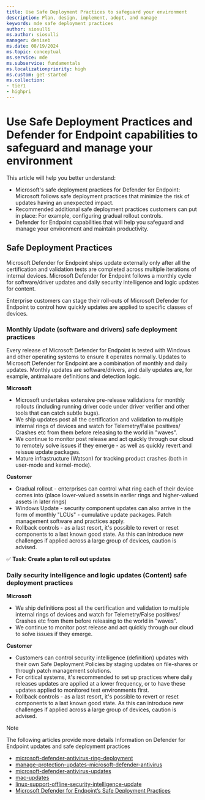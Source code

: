 ```yaml
---
title: Use Safe Deployment Practices to safeguard your environment
description: Plan, design, implement, adopt, and manage
keywords: mde safe deployment practices
author: siosulli
ms.author: siosulli
manager: deniseb
ms.date: 08/19/2024
ms.topic: conceptual
ms.service: mde
ms.subservice: fundamentals
ms.localizationpriority: high
ms.custom: get-started
ms.collection:
- tier1
- highpri
---
```


# Use Safe Deployment Practices and Defender for Endpoint capabilities to safeguard and manage your environment

This article will help you better understand: 

- Microsoft's safe deployment practices for Defender for Endpoint: Microsoft follows safe deployment practices that minimize the risk of updates having an unexpected impact.
- Recommended additional safe deployment practices customers can put in place: For example, configuring gradual rollout controls.
- Defender for Endpoint capabilities that will help you safeguard and manage your environment and maintain productivity.

## Safe Deployment Practices

Microsoft Defender for Endpoint ships update externally only after all the certification and validation tests are completed across multiple iterations of internal devices. Microsoft Defender for Endpoint follows a monthly cycle for software/driver updates and daily security intelligence and logic updates for content. 

Enterprise customers can stage their roll-outs of Microsoft Defender for Endpoint to control how quickly updates are applied to specific classes of devices.  

### Monthly Update (software and drivers) safe deployment practices

Every release of Microsoft Defender for Endpoint is tested with Windows and other operating systems to ensure it operates normally. Updates to Microsoft Defender for Endpoint are a combination of monthly and daily updates.  Monthly updates are software/drivers, and daily updates are, for example, antimalware definitions and detection logic.

**Microsoft**

- Microsoft undertakes extensive pre-release validations for monthly rollouts (including running driver code under driver verifier and other tools that can catch subtle bugs). 
- We ship updates post all the certification and validation to multiple internal rings of devices and watch for Telemetry/False positives/ Crashes etc from them before releasing to the world in "waves". 
- We continue to monitor post release and act quickly through our cloud to remotely solve issues if they emerge - as well as quickly revert and reissue update packages.
- Mature infrastructure (Watson) for tracking product crashes (both in user-mode and kernel-mode).

**Customer**

- Gradual rollout - enterprises can control what ring each of their device comes into (place lower-valued assets in earlier rings and higher-valued assets in later rings)
- Windows Update - security component updates can also arrive in the form of monthly "LCUs" - cumulative update packages. Patch management software and practices apply.
- Rollback controls - as a last resort, it's possible to revert or reset components to a last known good state. As this can introduce new challenges if applied across a large group of devices, caution is advised.

✅ **Task: Create a plan to roll out updates**

### Daily security intelligence and logic updates (Content) safe deployment practices

**Microsoft** 

- We ship definitions post all the certification and validation to multiple internal rings of devices and watch for Telemetry/False positives/ Crashes etc from them before releasing to the world in "waves". 
- We continue to monitor post release and act quickly through our cloud to solve issues if they emerge.

**Customer**

- Customers can control security intelligence (definition) updates with their own Safe Deployment Policies by staging updates on file-shares or through patch management solutions.
- For critical systems, it's recommended to set up practices where daily releases updates are applied at a lower frequency, or to have these updates applied to monitored test environments first. 
- Rollback controls - as a last resort, it's possible to revert or reset components to a last known good state. As this can introduce new challenges if applied across a large group of devices, caution is advised.

> [!NOTE]
> The following articles provide more details Information on Defender for Endpoint updates and safe deployment practices 
>
> - [microsoft-defender-antivirus-ring-deployment](microsoft-defender-antivirus-ring-deployment.md)
> - [manage-protection-updates-microsoft-defender-antivirus](manage-protection-updates-microsoft-defender-antivirus)
> - [microsoft-defender-antivirus-updates](microsoft-defender-antivirus-updates)
> - [mac-updates](mac-updates)
> - [linux-support-offline-security-intelligence-update](linux-support-offline-security-intelligence-update)
> - [Microsoft Defender for Endpoint’s Safe Deployment Practices](https://techcommunity.microsoft.com/t5/microsoft-defender-for-endpoint/microsoft-defender-for-endpoint-s-safe-deployment-practices/ba-p/4220342)

